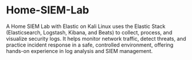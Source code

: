 # Home-SIEM-Lab
A Home SIEM Lab with Elastic on Kali Linux uses the Elastic Stack (Elasticsearch, Logstash, Kibana, and Beats) to collect, process, and visualize security logs. It helps monitor network traffic, detect threats, and practice incident response in a safe, controlled environment, offering hands-on experience in log analysis and SIEM management.
